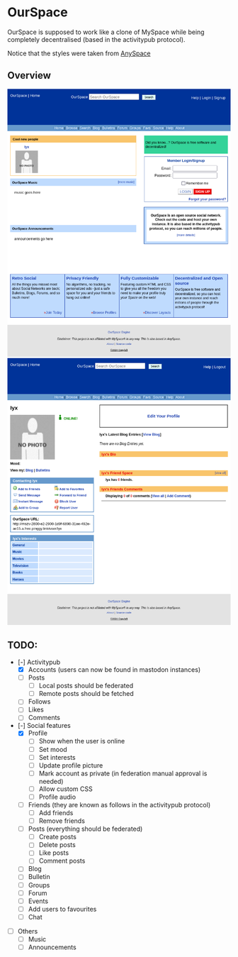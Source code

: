 # OurSpace

OurSpace is supposed to work like a clone of MySpace while being completely decentralised (based in the activitypub protocol).

Notice that the styles were taken from [AnySpace](https://anyspace.3to.moe/about.php)

## Overview

![](img/OurSpaceHome.png)
![](img/OurSpaceProfile.png)

## TODO:

- [-] Activitypub
    - [x] Accounts (users can now be found in mastodon instances)
    - [ ] Posts
        - [ ] Local posts should be federated
        - [ ] Remote posts should be fetched
    - [ ] Follows
    - [ ] Likes
    - [ ] Comments

- [-] Social features
    - [x] Profile
        - [ ] Show when the user is online
        - [ ] Set mood
        - [ ] Set interests
        - [ ] Update profile picture
        - [ ] Mark account as private (in federation manual approval is needed)
        - [ ] Allow custom CSS
        - [ ] Profile audio
    - [ ] Friends (they are known as follows in the activitypub protocol)
        - [ ] Add friends
        - [ ] Remove friends
    - [ ] Posts (everything should be federated)
        - [ ] Create posts
        - [ ] Delete posts
        - [ ] Like posts
        - [ ] Comment posts
    - [ ] Blog
    - [ ] Bulletin
    - [ ] Groups
    - [ ] Forum
    - [ ] Events
    - [ ] Add users to favourites
    - [ ] Chat

- [ ] Others
    - [ ] Music
    - [ ] Announcements
